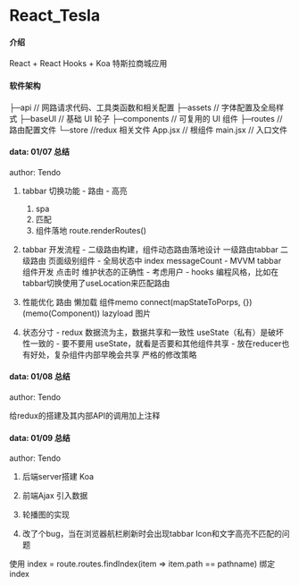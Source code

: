 # React_Tesla

#### 介绍
React + React Hooks + Koa  特斯拉商城应用

#### 软件架构
├─api                   // 网路请求代码、工具类函数和相关配置
├─assets                // 字体配置及全局样式
├─baseUI                // 基础 UI 轮子
├─components            // 可复用的 UI 组件
├─routes                // 路由配置文件
└─store                 //redux 相关文件
  App.jsx                // 根组件
  main.jsx              // 入口文件


#### data: 01/07 总结
  author: Tendo

  1. tabbar 切换功能
    - 路由
    - 高亮
      1. spa
      2. 匹配
      3. 组件落地
        route.renderRoutes()

  2. tabbar 开发流程
    - 二级路由构建，组件动态路由落地设计
        一级路由tabbar 二级路由 页面级别组件
    -  全局状态中 index messageCount
    -  MVVM tabbar 组件开发 点击时 维护状态的正确性
    -  考虑用户
    -  hooks 编程风格，比如在tabbar切换使用了useLocation来匹配路由

  3. 性能优化
    路由 懒加载
    组件memo
    connect(mapStateToPorps, {})(memo(Component))
    lazyload 图片

  4. 状态分寸
    - redux 数据流为主，数据共享和一致性
        useState（私有）是破坏性一致的
    - 要不要用 useState，就看是否要和其他组件共享
    - 放在reducer也有好处，复杂组件内部早晚会共享
      严格的修改策略
 

#### data: 01/08 总结
  author: Tendo

  给redux的搭建及其内部API的调用加上注释


#### data: 01/09 总结
  author: Tendo

  1. 后端server搭建 Koa

  2. 前端Ajax 引入数据
  
  3. 轮播图的实现

  4. 改了个bug，当在浏览器航栏刷新时会出现tabbar Icon和文字高亮不匹配的问题
  
  使用 index = route.routes.findIndex(item => item.path == pathname) 绑定index